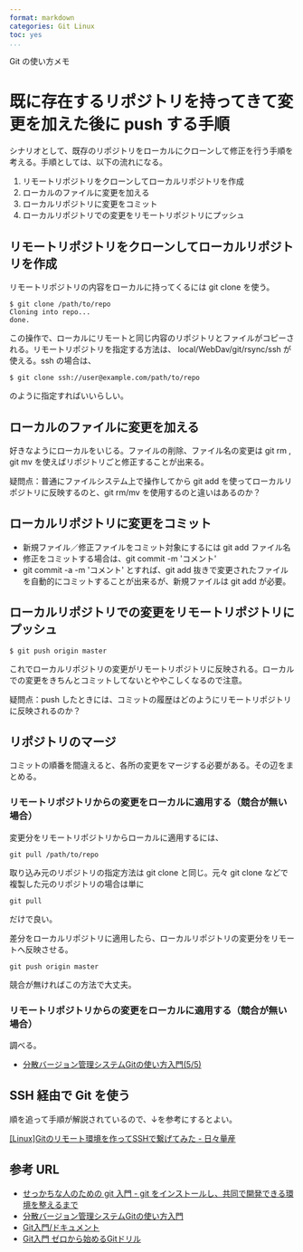 ```yaml
---
format: markdown
categories: Git Linux
toc: yes
...
```


Git の使い方メモ

# 既に存在するリポジトリを持ってきて変更を加えた後に push する手順

シナリオとして、既存のリポジトリをローカルにクローンして修正を行う手順を考える。手順としては、以下の流れになる。

1. リモートリポジトリをクローンしてローカルリポジトリを作成
1. ローカルのファイルに変更を加える
1. ローカルリポジトリに変更をコミット
1. ローカルリポジトリでの変更をリモートリポジトリにプッシュ


## リモートリポジトリをクローンしてローカルリポジトリを作成

リモートリポジトリの内容をローカルに持ってくるには git clone を使う。

    $ git clone /path/to/repo
    Cloning into repo...
    done.

この操作で、ローカルにリモートと同じ内容のリポジトリとファイルがコピーされる。リモートリポジトリを指定する方法は、 local/WebDav/git/rsync/ssh が使える。ssh の場合は、

    $ git clone ssh://user@example.com/path/to/repo

のように指定すればいいらしい。


## ローカルのファイルに変更を加える

好きなようにローカルをいじる。ファイルの削除、ファイル名の変更は git rm , git mv を使えばリポジトリごと修正することが出来る。

疑問点：普通にファイルシステム上で操作してから git add を使ってローカルリポジトリに反映するのと、git rm/mv を使用するのと違いはあるのか？


## ローカルリポジトリに変更をコミット

* 新規ファイル／修正ファイルをコミット対象にするには git add ファイル名
* 修正をコミットする場合は、git commit -m 'コメント'
* git commit -a -m 'コメント' とすれば、git add 抜きで変更されたファイルを自動的にコミットすることが出来るが、新規ファイルは git add が必要。


## ローカルリポジトリでの変更をリモートリポジトリにプッシュ

    $ git push origin master

これでローカルリポジトリの変更がリモートリポジトリに反映される。ローカルでの変更をきちんとコミットしてないとややこしくなるので注意。

疑問点：push したときには、コミットの履歴はどのようにリモートリポジトリに反映されるのか？


## リポジトリのマージ

コミットの順番を間違えると、各所の変更をマージする必要がある。その辺をまとめる。

### リモートリポジトリからの変更をローカルに適用する（競合が無い場合）

変更分をリモートリポジトリからローカルに適用するには、

    git pull /path/to/repo

取り込み元のリポジトリの指定方法は git clone と同じ。元々 git clone などで複製した元のリポジトリの場合は単に

    git pull

だけで良い。

差分をローカルリポジトリに適用したら、ローカルリポジトリの変更分をリモートへ反映させる。

    git push origin master

競合が無ければこの方法で大丈夫。

### リモートリポジトリからの変更をローカルに適用する（競合が無い場合）

調べる。


* [分散バージョン管理システムGitの使い方入門(5/5)](http://sourceforge.jp/magazine/09/02/02/0655246/5)


## SSH 経由で Git を使う

順を追って手順が解説されているので、↓を参考にするとよい。

[[Linux]Gitのリモート環境を作ってSSHで繋げてみた - 日々量産](http://d.hatena.ne.jp/ryousanngata/20120119/1326906033)


## 参考 URL

- [せっかちな人のための git 入門 - git をインストールし、共同で開発できる環境を整えるまで](http://blog.champierre.com/670)
- [分散バージョン管理システムGitの使い方入門](http://sourceforge.jp/magazine/09/02/02/0655246/4)
- [Git入門/ドキュメント](http://www8.atwiki.jp/git_jp/)
- [Git入門 ゼロから始めるGitドリル](http://engineerflies.blogspot.com/2010/03/git.html)